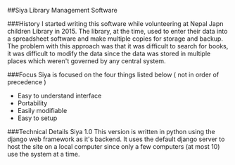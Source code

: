 ##Siya Library Management Software

###History
I started writing this software while volunteering at Nepal Japn children Library in 2015. The library, at the time, used to enter their data into a spreadsheet software and make multiple copies for storage and backup. The problem with this approach was that it was difficult to search for books, it was difficult to modify the data since the data was stored in multiple places which weren't governed by any central system.

###Focus
Siya is focused on the four things listed below ( not in order of precedence )

* Easy to understand interface
* Portability
* Easily modifiable
* Easy to setup

###Technical Details
Siya 1.0
     This version is written in python using the django web framework as it's backend. It uses the default django server to host the site on a local computer since only a few computers (at most 10) use the system at a time.